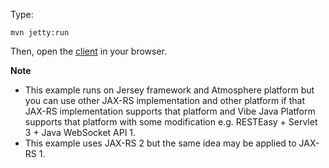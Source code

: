 Type:

```
mvn jetty:run
```

Then, open the [client](http://jsbin.com/zegote/1/watch?js,console) in your browser.

**Note**

* This example runs on Jersey framework and Atmosphere platform but you can use other JAX-RS implementation and other platform if that JAX-RS implementation supports that platform and Vibe Java Platform supports that platform with some modification e.g. RESTEasy + Servlet 3 + Java WebSocket API 1.
* This example uses JAX-RS 2 but the same idea may be applied to JAX-RS 1.